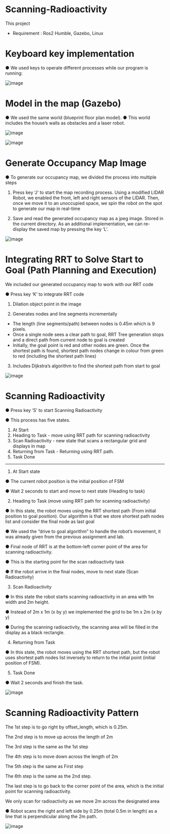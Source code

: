 # Scanning-Radioactivity
This project 

* Requirement : Ros2 Humble, Gazebo, Linux

# Keyboard key implementation
● We used keys to operate different processes while our program is running:

![image](https://github.com/lonhb0124/Scanning-Radioactivity/assets/111609834/3dc8e905-5954-4d0e-a2d2-613f19f145e1)

# Model in the map (Gazebo)
● We used the same world (blueprint floor plan model).
● This world includes the house’s walls as obstacles and a laser robot.

![image](https://github.com/lonhb0124/Scanning-Radioactivity/assets/111609834/af81208b-9a58-413c-af15-c5479ad96f20)


![image](https://github.com/lonhb0124/Scanning-Radioactivity/assets/111609834/114505da-9ffc-417d-ba7c-47781223fa9d)

# Generate Occupancy Map Image

● To generate our occupancy map, we divided the process into multiple steps

1) Press key ‘J’ to start the map recording process. Using a modified LIDAR Robot, we enabled the front, left and right sensors of the LIDAR. Then, once we move it to an unoccupied space, we spin the robot on the spot to generate our map in real-time

2) Save and read the generated occupancy map as a jpeg image. Stored in the current directory. As an additional implementation, we can re-display the saved map by pressing the key ‘L’.

![image](https://github.com/lonhb0124/Scanning-Radioactivity/assets/111609834/edb67bd7-6232-4220-ba87-7a4fdeab4483)

# Integrating RRT to Solve Start to Goal (Path Planning and Execution)

We included our generated occupancy map to work with our RRT code

● Press key ‘K’ to integrate RRT code

1. Dilation object point in the image

2. Generates nodes and line segments incrementally

- The length (line segments/path) between nodes is 0.45m which is 9 pixels.
- Once a single node sees a clear path to goal, RRT Tree generation stops and a direct path from current node to goal is created
- Initially, the goal point is red and other nodes are green. Once the shortest path is found, shortest path nodes change in colour from green to red (including the shortest path lines)

3. Includes Dijkstra’s algorithm to find the shortest path from start to goal

![image](https://github.com/lonhb0124/Scanning-Radioactivity/assets/111609834/9607b312-e61b-45d8-ae29-d3d25812089f)

# Scanning Radioactivity

● Press key ‘S’ to start Scanning Radioactivity

● This process has five states.

1. At Start
2. Heading to Task - move using RRT path for scanning radioactivity
3. Scan Radioactivity - new state that scans a rectangular grid and displays in map
4. Returning from Task - Returning using RRT path.
5. Task Done
-----------------------------------------------------------------------------------------------------

1. At Start state

● The current robot position is the initial position of FSM

● Wait 2 seconds to start and move to next state (Heading to task)

2. Heading to Task (move using RRT path for scanning radioactivity)

● In this state, the robot moves using the RRT shortest path (From initial position to goal position). Our algorithm is that we store shortest path nodes list and consider the final node as last goal

● We used the “drive to goal algorithm” to handle the robot’s movement, it was already given from the previous assignment and lab.

● Final node of RRT is at the bottom-left corner point of the area for scanning radioactivity.

● This is the starting point for the scan radioactivity task

● If the robot arrive in the final nodes, move to next state (Scan Radioactivity)

3. Scan Radioactivity

● In this state the robot starts scanning radioactivity in an area with 1m width and 2m height.

● Instead of 2m x 1m (x by y) we implemented the grid to be 1m x 2m (x by y)

● During the scanning radioactivity, the scanning area will be filled in the display as a black rectangle.

4. Returning from Task

● In this state, the robot moves using the RRT shortest path, but the robot uses shortest path nodes list inversely to return to the initial point (initial position of FSM).

5. Task Done

● Wait 2 seconds and finish the task.

![image](https://github.com/lonhb0124/Scanning-Radioactivity/assets/111609834/3b0ab5dd-09b5-4a19-beca-c2baedc429f4)

# Scanning Radioactivity Pattern
The 1st step is to go right by offset_length, which is 0.25m.

The 2nd step is to move up across the length of 2m

The 3rd step is the same as the 1st step

The 4th step is to move down across the length of 2m

The 5th step is the same as First step

The 6th step is the same as the 2nd step.

The last step is to go back to the corner point of the area, which is the initial point for scanning radioactivity.

We only scan for radioactivity as we move 2m across the designated area

● Robot scans the right and left side by 0.25m (total 0.5m in length) as a line that is perpendicular along the 2m path.

![image](https://github.com/lonhb0124/Scanning-Radioactivity/assets/111609834/33266f09-49f0-493c-b771-f9715b87b947)

